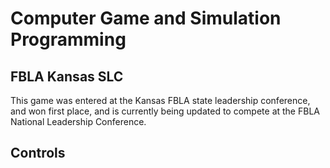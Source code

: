 # Computer Game and Simulation Programming
## FBLA Kansas SLC
This game was entered at the Kansas FBLA state leadership conference, and won first place, and is currently being updated to compete at the FBLA National Leadership Conference.

## Controls

